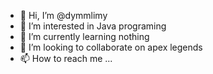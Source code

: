 - 👋 Hi, I’m @dymmlimy
- 👀 I’m interested in Java programing
- 🌱 I’m currently learning nothing
- 💞️ I’m looking to collaborate on apex legends
- 📫 How to reach me ...

<!---
dymmlimy/dymmlimy is a ✨ special ✨ repository because its `README.md` (this file) appears on your GitHub profile.
You can click the Preview link to take a look at your changes.
--->
